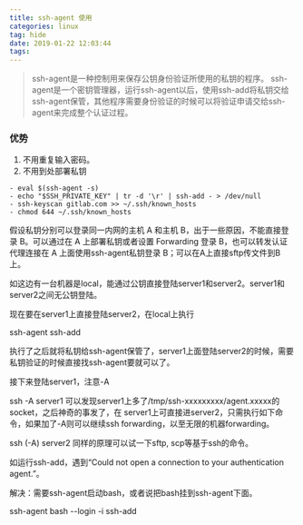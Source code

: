 ```yaml
---
title: ssh-agent 使用
categories: linux
tag: hide
date: 2019-01-22 12:03:44
tags:
---
```

> ssh-agent是一种控制用来保存公钥身份验证所使用的私钥的程序。
> ssh-agent是一个密钥管理器，运行ssh-agent以后，使用ssh-add将私钥交给ssh-agent保管，其他程序需要身份验证的时候可以将验证申请交给ssh-agent来完成整个认证过程。

### 优势

1. 不用重复输入密码。
2. 不用到处部署私钥




```
- eval $(ssh-agent -s)
- echo "$SSH_PRIVATE_KEY" | tr -d '\r' | ssh-add - > /dev/null
- ssh-keyscan gitlab.com >> ~/.ssh/known_hosts
- chmod 644 ~/.ssh/known_hosts
```


假设私钥分别可以登录同一内网的主机 A 和主机 B，出于一些原因，不能直接登录 B。可以通过在 A 上部署私钥或者设置 Forwarding 登录 B，也可以转发认证代理连接在 A 上面使用ssh-agent私钥登录 B；可以在A上直接sftp传文件到B上。

如这边有一台机器是local，能通过公钥直接登陆server1和server2。server1和server2之间无公钥登陆。

现在要在server1上直接登陆server2，在local上执行

ssh-agent
ssh-add

执行了之后就将私钥给ssh-agent保管了，server1上面登陆server2的时候，需要私钥验证的时候直接找ssh-agent要就可以了。

接下来登陆server1，注意-A

ssh -A server1
可以发现server1上多了/tmp/ssh-xxxxxxxxx/agent.xxxxx的socket，之后神奇的事发了，在 server1上可直接进server2，只需执行如下命令，如果加了-A则可以继续ssh forwarding，以至无限的机器forwarding。

ssh (-A) server2
同样的原理可以试一下sftp, scp等基于ssh的命令。

如运行ssh-add，遇到“Could not open a connection to your authentication agent.”。

解决：需要ssh-agent启动bash，或者说把bash挂到ssh-agent下面。

ssh-agent bash --login -i
ssh-add
